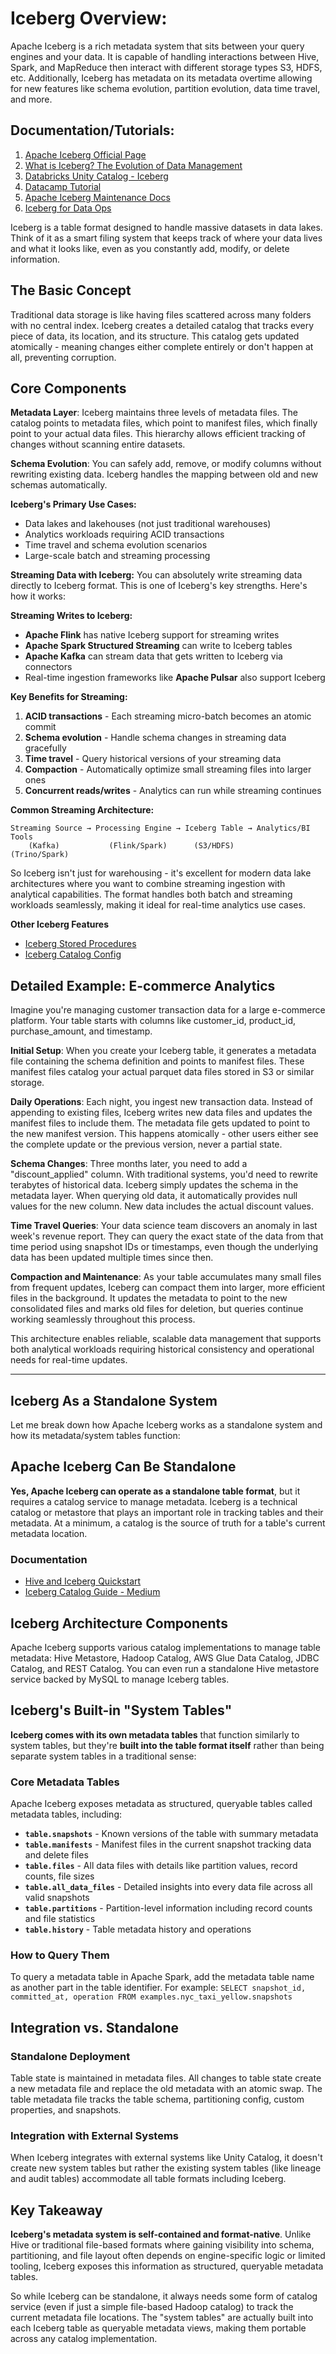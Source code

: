 # Iceberg Overview:
Apache Iceberg is a rich metadata system that sits between your query engines and your data. It is capable of handling interactions between Hive, Spark, and MapReduce then interact with different storage types S3, HDFS, etc.
Additionally, Iceberg has metadata on its metadata overtime allowing for new features like schema evolution, partition evolution, data time travel, and more.

## Documentation/Tutorials:
1. [Apache Iceberg Official Page](https://iceberg.apache.org/)
2. [What is Iceberg? The Evolution of Data Management](https://www.youtube.com/watch?v=6tjSVXpHrE8&t=4s)
3. [Databricks Unity Catalog - Iceberg](https://www.databricks.com/blog/announcing-full-apache-iceberg-support-databricks)
4. [Datacamp Tutorial](https://www.datacamp.com/tutorial/apache-iceberg)
5. [Apache Iceberg Maintenance Docs](https://iceberg.apache.org/docs/1.5.1/maintenance/)
6. [Iceberg for Data Ops](https://www.phdata.io/blog/how-querying-apache-iceberg-metadata-can-elevate-your-dataops-strategy/)

Iceberg is a table format designed to handle massive datasets in data lakes. Think of it as a smart filing system that keeps track of where your data lives and what it looks like, even as you constantly add, modify, or delete information.

## The Basic Concept

Traditional data storage is like having files scattered across many folders with no central index. Iceberg creates a detailed catalog that tracks every piece of data, its location, and its structure. This catalog gets updated atomically - meaning changes either complete entirely or don't happen at all, preventing corruption.

## Core Components

**Metadata Layer**: Iceberg maintains three levels of metadata files. The catalog points to metadata files, which point to manifest files, which finally point to your actual data files. This hierarchy allows efficient tracking of changes without scanning entire datasets.

**Schema Evolution**: You can safely add, remove, or modify columns without rewriting existing data. Iceberg handles the mapping between old and new schemas automatically.

**Iceberg's Primary Use Cases:**
- Data lakes and lakehouses (not just traditional warehouses)
- Analytics workloads requiring ACID transactions
- Time travel and schema evolution scenarios
- Large-scale batch and streaming processing

**Streaming Data with Iceberg:**
You can absolutely write streaming data directly to Iceberg format. This is one of Iceberg's key strengths. Here's how it works:

**Streaming Writes to Iceberg:**
- **Apache Flink** has native Iceberg support for streaming writes
- **Apache Spark Structured Streaming** can write to Iceberg tables
- **Apache Kafka** can stream data that gets written to Iceberg via connectors
- Real-time ingestion frameworks like **Apache Pulsar** also support Iceberg

**Key Benefits for Streaming:**
1. **ACID transactions** - Each streaming micro-batch becomes an atomic commit
2. **Schema evolution** - Handle schema changes in streaming data gracefully  
3. **Time travel** - Query historical versions of your streaming data
4. **Compaction** - Automatically optimize small streaming files into larger ones
5. **Concurrent reads/writes** - Analytics can run while streaming continues

**Common Streaming Architecture:**
```
Streaming Source → Processing Engine → Iceberg Table → Analytics/BI Tools
    (Kafka)           (Flink/Spark)      (S3/HDFS)        (Trino/Spark)
```

So Iceberg isn't just for warehousing - it's excellent for modern data lake architectures where you want to combine streaming ingestion with analytical capabilities. The format handles both batch and streaming workloads seamlessly, making it ideal for real-time analytics use cases.

**Other Iceberg Features**
- [Iceberg Stored Procedures](https://iceberg.apache.org/docs/latest/spark-procedures/)
- [Iceberg Catalog Config](https://www.tabular.io/apache-iceberg-cookbook/getting-started-catalog-background/)

## Detailed Example: E-commerce Analytics

Imagine you're managing customer transaction data for a large e-commerce platform. Your table starts with columns like customer_id, product_id, purchase_amount, and timestamp.

**Initial Setup**: When you create your Iceberg table, it generates a metadata file containing the schema definition and points to manifest files. These manifest files catalog your actual parquet data files stored in S3 or similar storage.

**Daily Operations**: Each night, you ingest new transaction data. Instead of appending to existing files, Iceberg writes new data files and updates the manifest files to include them. The metadata file gets updated to point to the new manifest version. This happens atomically - other users either see the complete update or the previous version, never a partial state.

**Schema Changes**: Three months later, you need to add a "discount_applied" column. With traditional systems, you'd need to rewrite terabytes of historical data. Iceberg simply updates the schema in the metadata layer. When querying old data, it automatically provides null values for the new column. New data includes the actual discount values.

**Time Travel Queries**: Your data science team discovers an anomaly in last week's revenue report. They can query the exact state of the data from that time period using snapshot IDs or timestamps, even though the underlying data has been updated multiple times since then.

**Compaction and Maintenance**: As your table accumulates many small files from frequent updates, Iceberg can compact them into larger, more efficient files in the background. It updates the metadata to point to the new consolidated files and marks old files for deletion, but queries continue working seamlessly throughout this process.

This architecture enables reliable, scalable data management that supports both analytical workloads requiring historical consistency and operational needs for real-time updates.

---
## Iceberg As a Standalone System
Let me break down how Apache Iceberg works as a standalone system and how its metadata/system tables function:

## Apache Iceberg Can Be Standalone

**Yes, Apache Iceberg can operate as a standalone table format**, but it requires a catalog service to manage metadata. Iceberg is a technical catalog or metastore that plays an important role in tracking tables and their metadata. At a minimum, a catalog is the source of truth for a table's current metadata location.

### Documentation
- [Hive and Iceberg Quickstart](https://iceberg.apache.org/hive-quickstart/)
- [Iceberg Catalog Guide - Medium](https://medium.com/itversity/iceberg-catalogs-a-guide-for-data-engineers-a6190c7bf381)

## Iceberg Architecture Components

Apache Iceberg supports various catalog implementations to manage table metadata: Hive Metastore, Hadoop Catalog, AWS Glue Data Catalog, JDBC Catalog, and REST Catalog. You can even run a standalone Hive metastore service backed by MySQL to manage Iceberg tables.

## Iceberg's Built-in "System Tables"

**Iceberg comes with its own metadata tables** that function similarly to system tables, but they're **built into the table format itself** rather than being separate system tables in a traditional sense:

### Core Metadata Tables

Apache Iceberg exposes metadata as structured, queryable tables called metadata tables, including:

- **`table.snapshots`** - Known versions of the table with summary metadata
- **`table.manifests`** - Manifest files in the current snapshot tracking data and delete files  
- **`table.files`** - All data files with details like partition values, record counts, file sizes
- **`table.all_data_files`** - Detailed insights into every data file across all valid snapshots
- **`table.partitions`** - Partition-level information including record counts and file statistics
- **`table.history`** - Table metadata history and operations

### How to Query Them

To query a metadata table in Apache Spark, add the metadata table name as another part in the table identifier. For example: `SELECT snapshot_id, committed_at, operation FROM examples.nyc_taxi_yellow.snapshots`

## Integration vs. Standalone

### Standalone Deployment
Table state is maintained in metadata files. All changes to table state create a new metadata file and replace the old metadata with an atomic swap. The table metadata file tracks the table schema, partitioning config, custom properties, and snapshots.

### Integration with External Systems
When Iceberg integrates with external systems like Unity Catalog, it doesn't create new system tables but rather the existing system tables (like lineage and audit tables) accommodate all table formats including Iceberg.

## Key Takeaway

**Iceberg's metadata system is self-contained and format-native**. Unlike Hive or traditional file-based formats where gaining visibility into schema, partitioning, and file layout often depends on engine-specific logic or limited tooling, Iceberg exposes this information as structured, queryable metadata tables.

So while Iceberg can be standalone, it always needs some form of catalog service (even if just a simple file-based Hadoop catalog) to track the current metadata file locations. The "system tables" are actually built into each Iceberg table as queryable metadata views, making them portable across any catalog implementation.
